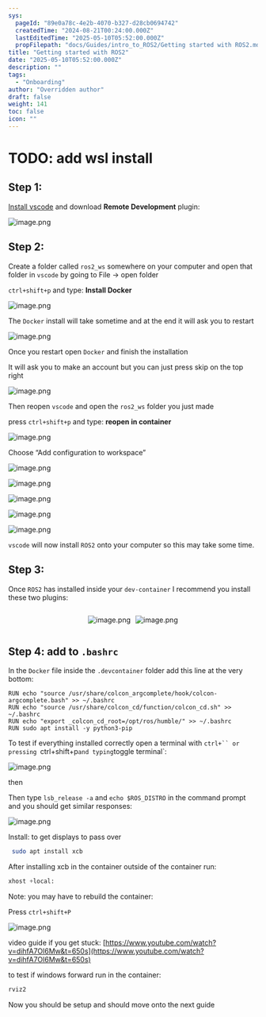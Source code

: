 ```yaml
---
sys:
  pageId: "89e0a78c-4e2b-4070-b327-d28cb0694742"
  createdTime: "2024-08-21T00:24:00.000Z"
  lastEditedTime: "2025-05-10T05:52:00.000Z"
  propFilepath: "docs/Guides/intro_to_ROS2/Getting started with ROS2.md"
title: "Getting started with ROS2"
date: "2025-05-10T05:52:00.000Z"
description: ""
tags:
  - "Onboarding"
author: "Overridden author"
draft: false
weight: 141
toc: false
icon: ""
---
```


# TODO: add wsl install

## Step 1:

[Install vscode](https://code.visualstudio.com/download) and download **Remote Development** plugin:

![image.png](https://prod-files-secure.s3.us-west-2.amazonaws.com/d518164a-d88e-44d1-a4ee-3adb3bd8bce0/efb52993-1881-4a40-b95e-6f020334f022/image.png?X-Amz-Algorithm=AWS4-HMAC-SHA256&X-Amz-Content-Sha256=UNSIGNED-PAYLOAD&X-Amz-Credential=ASIAZI2LB466UYPCCSA4%2F20250712%2Fus-west-2%2Fs3%2Faws4_request&X-Amz-Date=20250712T061228Z&X-Amz-Expires=3600&X-Amz-Security-Token=IQoJb3JpZ2luX2VjEN3%2F%2F%2F%2F%2F%2F%2F%2F%2F%2FwEaCXVzLXdlc3QtMiJIMEYCIQDjrvARKL3LhDgbjcZbgWhBZ4hqcVc74vpBPeBhIFJ4dwIhAM0y%2BHSOkhSymkKleISu7GUN%2BycZ2NvnDnTWqccXoVlEKogECOb%2F%2F%2F%2F%2F%2F%2F%2F%2F%2FwEQABoMNjM3NDIzMTgzODA1IgwyZdB6LLdqnYJN3ZMq3APPWUe966FX5OcQWkVjtJ7jM4PiJF2ZOnb608nBGwmLCU6XfYfblKcBn840bBhW%2FlLlEgCGinHGVzH8y6AvHBZ3csoeF0M1uuZ%2B%2BNdvxWf%2FdyR1m9xcG6O6L5V6OTsgHrHMkTWjXMcZGq0H0tJYZJyGKmXa%2F083ByEF5PkDE%2Bd0Ozzsrl6RW%2F6WpEWvEDmR2Pdv%2Fh82J5SA0YlkLdxGMNlniud4ixEDekQhJRMoJPvVKaYIXFjRNrXRzCZ3wTlClO0b%2BWx2SdXmq7K1owAAYcMHmbivfZLPLWHI%2Fh892Ydfs0%2BuIKw%2FQAFi3jr6rYFsKL46Bb1ReQHW25T3UH1v8zNOiMninP3qfSxAxNe%2FQoYd2cj00P%2BeX0SVI2gwPLiZeKlr8zp7AMnPJhxiJh6mGT%2FEu3ecObXwpohrj17lN%2BmU8RqoKQjZVIUxTleFW3ZCMLJkyrpBf15eZW50BY0aYVoKQgkLfPYvxSKBLH9k8vqeS7xlSPLar3Ox55CQoZ%2F797GH0kDxXW7dripwZIZX9v%2BTCwOPLDw9Ow9gRF4nQU4YoHm%2FTU55k67ltUDwZ6bNEfeaqEThDjyn9%2F7kNcdfkp3Wb04XovPpLBCwQUuDAThHmXL7eI95aT%2BALblf8TDlz8fDBjqkAQgGVBpssPFQTOeDHm%2FbRmAfxwYNhR%2BLiOe69i3BAhD93nHWJnraj3vk2NBdOg9A2ECc5O4%2FV1VMZwlgBSRcrXGArL3T85Cfu2TLb4Wy3JbjhPNSFFN3%2B5yJY158OSIcSlr%2FFgE7Jpb10bcjvVs3WfDKyiDHhf1zklI34UmxMQsNlLj3FBh0C%2FlV5t%2BpKoiDVIlgAM4EaFWK%2Bf4G2xsZbDoe7dQQ&X-Amz-Signature=7e0beb5c96b09dd6917999f741193e2b93417b6645ec7438914d8caed011cc44&X-Amz-SignedHeaders=host&x-amz-checksum-mode=ENABLED&x-id=GetObject)

## Step 2:

Create a folder called `ros2_ws` somewhere on your computer and open that folder in `vscode` by going to File → open folder 

`ctrl+shift+p` and type: **Install Docker**

![image.png](https://prod-files-secure.s3.us-west-2.amazonaws.com/d518164a-d88e-44d1-a4ee-3adb3bd8bce0/2269dc0e-1cd5-47ff-bceb-c04ad9b2eab0/image.png?X-Amz-Algorithm=AWS4-HMAC-SHA256&X-Amz-Content-Sha256=UNSIGNED-PAYLOAD&X-Amz-Credential=ASIAZI2LB466UYPCCSA4%2F20250712%2Fus-west-2%2Fs3%2Faws4_request&X-Amz-Date=20250712T061228Z&X-Amz-Expires=3600&X-Amz-Security-Token=IQoJb3JpZ2luX2VjEN3%2F%2F%2F%2F%2F%2F%2F%2F%2F%2FwEaCXVzLXdlc3QtMiJIMEYCIQDjrvARKL3LhDgbjcZbgWhBZ4hqcVc74vpBPeBhIFJ4dwIhAM0y%2BHSOkhSymkKleISu7GUN%2BycZ2NvnDnTWqccXoVlEKogECOb%2F%2F%2F%2F%2F%2F%2F%2F%2F%2FwEQABoMNjM3NDIzMTgzODA1IgwyZdB6LLdqnYJN3ZMq3APPWUe966FX5OcQWkVjtJ7jM4PiJF2ZOnb608nBGwmLCU6XfYfblKcBn840bBhW%2FlLlEgCGinHGVzH8y6AvHBZ3csoeF0M1uuZ%2B%2BNdvxWf%2FdyR1m9xcG6O6L5V6OTsgHrHMkTWjXMcZGq0H0tJYZJyGKmXa%2F083ByEF5PkDE%2Bd0Ozzsrl6RW%2F6WpEWvEDmR2Pdv%2Fh82J5SA0YlkLdxGMNlniud4ixEDekQhJRMoJPvVKaYIXFjRNrXRzCZ3wTlClO0b%2BWx2SdXmq7K1owAAYcMHmbivfZLPLWHI%2Fh892Ydfs0%2BuIKw%2FQAFi3jr6rYFsKL46Bb1ReQHW25T3UH1v8zNOiMninP3qfSxAxNe%2FQoYd2cj00P%2BeX0SVI2gwPLiZeKlr8zp7AMnPJhxiJh6mGT%2FEu3ecObXwpohrj17lN%2BmU8RqoKQjZVIUxTleFW3ZCMLJkyrpBf15eZW50BY0aYVoKQgkLfPYvxSKBLH9k8vqeS7xlSPLar3Ox55CQoZ%2F797GH0kDxXW7dripwZIZX9v%2BTCwOPLDw9Ow9gRF4nQU4YoHm%2FTU55k67ltUDwZ6bNEfeaqEThDjyn9%2F7kNcdfkp3Wb04XovPpLBCwQUuDAThHmXL7eI95aT%2BALblf8TDlz8fDBjqkAQgGVBpssPFQTOeDHm%2FbRmAfxwYNhR%2BLiOe69i3BAhD93nHWJnraj3vk2NBdOg9A2ECc5O4%2FV1VMZwlgBSRcrXGArL3T85Cfu2TLb4Wy3JbjhPNSFFN3%2B5yJY158OSIcSlr%2FFgE7Jpb10bcjvVs3WfDKyiDHhf1zklI34UmxMQsNlLj3FBh0C%2FlV5t%2BpKoiDVIlgAM4EaFWK%2Bf4G2xsZbDoe7dQQ&X-Amz-Signature=e38753d103fffd6f53f1f91712f194f78f7eaadb7cb263d95c59aa106f143518&X-Amz-SignedHeaders=host&x-amz-checksum-mode=ENABLED&x-id=GetObject)

The `Docker` install will take sometime and at the end it will ask you to restart

![image.png](https://prod-files-secure.s3.us-west-2.amazonaws.com/d518164a-d88e-44d1-a4ee-3adb3bd8bce0/ed233f78-be33-4b1f-b89c-9c346c0e961e/image.png?X-Amz-Algorithm=AWS4-HMAC-SHA256&X-Amz-Content-Sha256=UNSIGNED-PAYLOAD&X-Amz-Credential=ASIAZI2LB466UYPCCSA4%2F20250712%2Fus-west-2%2Fs3%2Faws4_request&X-Amz-Date=20250712T061228Z&X-Amz-Expires=3600&X-Amz-Security-Token=IQoJb3JpZ2luX2VjEN3%2F%2F%2F%2F%2F%2F%2F%2F%2F%2FwEaCXVzLXdlc3QtMiJIMEYCIQDjrvARKL3LhDgbjcZbgWhBZ4hqcVc74vpBPeBhIFJ4dwIhAM0y%2BHSOkhSymkKleISu7GUN%2BycZ2NvnDnTWqccXoVlEKogECOb%2F%2F%2F%2F%2F%2F%2F%2F%2F%2FwEQABoMNjM3NDIzMTgzODA1IgwyZdB6LLdqnYJN3ZMq3APPWUe966FX5OcQWkVjtJ7jM4PiJF2ZOnb608nBGwmLCU6XfYfblKcBn840bBhW%2FlLlEgCGinHGVzH8y6AvHBZ3csoeF0M1uuZ%2B%2BNdvxWf%2FdyR1m9xcG6O6L5V6OTsgHrHMkTWjXMcZGq0H0tJYZJyGKmXa%2F083ByEF5PkDE%2Bd0Ozzsrl6RW%2F6WpEWvEDmR2Pdv%2Fh82J5SA0YlkLdxGMNlniud4ixEDekQhJRMoJPvVKaYIXFjRNrXRzCZ3wTlClO0b%2BWx2SdXmq7K1owAAYcMHmbivfZLPLWHI%2Fh892Ydfs0%2BuIKw%2FQAFi3jr6rYFsKL46Bb1ReQHW25T3UH1v8zNOiMninP3qfSxAxNe%2FQoYd2cj00P%2BeX0SVI2gwPLiZeKlr8zp7AMnPJhxiJh6mGT%2FEu3ecObXwpohrj17lN%2BmU8RqoKQjZVIUxTleFW3ZCMLJkyrpBf15eZW50BY0aYVoKQgkLfPYvxSKBLH9k8vqeS7xlSPLar3Ox55CQoZ%2F797GH0kDxXW7dripwZIZX9v%2BTCwOPLDw9Ow9gRF4nQU4YoHm%2FTU55k67ltUDwZ6bNEfeaqEThDjyn9%2F7kNcdfkp3Wb04XovPpLBCwQUuDAThHmXL7eI95aT%2BALblf8TDlz8fDBjqkAQgGVBpssPFQTOeDHm%2FbRmAfxwYNhR%2BLiOe69i3BAhD93nHWJnraj3vk2NBdOg9A2ECc5O4%2FV1VMZwlgBSRcrXGArL3T85Cfu2TLb4Wy3JbjhPNSFFN3%2B5yJY158OSIcSlr%2FFgE7Jpb10bcjvVs3WfDKyiDHhf1zklI34UmxMQsNlLj3FBh0C%2FlV5t%2BpKoiDVIlgAM4EaFWK%2Bf4G2xsZbDoe7dQQ&X-Amz-Signature=8236864759f0708cb22e762f9949d8bd60288a07758703b5dcb43a10a05535ea&X-Amz-SignedHeaders=host&x-amz-checksum-mode=ENABLED&x-id=GetObject)

Once you restart open `Docker` and finish the installation

It will ask you to make an account but you can just press skip on the top right

![image.png](https://prod-files-secure.s3.us-west-2.amazonaws.com/d518164a-d88e-44d1-a4ee-3adb3bd8bce0/21010ad9-1659-4fd9-9f59-9932a09b2a3d/image.png?X-Amz-Algorithm=AWS4-HMAC-SHA256&X-Amz-Content-Sha256=UNSIGNED-PAYLOAD&X-Amz-Credential=ASIAZI2LB466UYPCCSA4%2F20250712%2Fus-west-2%2Fs3%2Faws4_request&X-Amz-Date=20250712T061228Z&X-Amz-Expires=3600&X-Amz-Security-Token=IQoJb3JpZ2luX2VjEN3%2F%2F%2F%2F%2F%2F%2F%2F%2F%2FwEaCXVzLXdlc3QtMiJIMEYCIQDjrvARKL3LhDgbjcZbgWhBZ4hqcVc74vpBPeBhIFJ4dwIhAM0y%2BHSOkhSymkKleISu7GUN%2BycZ2NvnDnTWqccXoVlEKogECOb%2F%2F%2F%2F%2F%2F%2F%2F%2F%2FwEQABoMNjM3NDIzMTgzODA1IgwyZdB6LLdqnYJN3ZMq3APPWUe966FX5OcQWkVjtJ7jM4PiJF2ZOnb608nBGwmLCU6XfYfblKcBn840bBhW%2FlLlEgCGinHGVzH8y6AvHBZ3csoeF0M1uuZ%2B%2BNdvxWf%2FdyR1m9xcG6O6L5V6OTsgHrHMkTWjXMcZGq0H0tJYZJyGKmXa%2F083ByEF5PkDE%2Bd0Ozzsrl6RW%2F6WpEWvEDmR2Pdv%2Fh82J5SA0YlkLdxGMNlniud4ixEDekQhJRMoJPvVKaYIXFjRNrXRzCZ3wTlClO0b%2BWx2SdXmq7K1owAAYcMHmbivfZLPLWHI%2Fh892Ydfs0%2BuIKw%2FQAFi3jr6rYFsKL46Bb1ReQHW25T3UH1v8zNOiMninP3qfSxAxNe%2FQoYd2cj00P%2BeX0SVI2gwPLiZeKlr8zp7AMnPJhxiJh6mGT%2FEu3ecObXwpohrj17lN%2BmU8RqoKQjZVIUxTleFW3ZCMLJkyrpBf15eZW50BY0aYVoKQgkLfPYvxSKBLH9k8vqeS7xlSPLar3Ox55CQoZ%2F797GH0kDxXW7dripwZIZX9v%2BTCwOPLDw9Ow9gRF4nQU4YoHm%2FTU55k67ltUDwZ6bNEfeaqEThDjyn9%2F7kNcdfkp3Wb04XovPpLBCwQUuDAThHmXL7eI95aT%2BALblf8TDlz8fDBjqkAQgGVBpssPFQTOeDHm%2FbRmAfxwYNhR%2BLiOe69i3BAhD93nHWJnraj3vk2NBdOg9A2ECc5O4%2FV1VMZwlgBSRcrXGArL3T85Cfu2TLb4Wy3JbjhPNSFFN3%2B5yJY158OSIcSlr%2FFgE7Jpb10bcjvVs3WfDKyiDHhf1zklI34UmxMQsNlLj3FBh0C%2FlV5t%2BpKoiDVIlgAM4EaFWK%2Bf4G2xsZbDoe7dQQ&X-Amz-Signature=24e323c22795f9b08dcc38b188348466fb96a5cc237890641dd13824fc618e3d&X-Amz-SignedHeaders=host&x-amz-checksum-mode=ENABLED&x-id=GetObject)

Then reopen `vscode` and open the `ros2_ws` folder you just made

press `ctrl+shift+p` and type: **reopen in container**

![image.png](https://prod-files-secure.s3.us-west-2.amazonaws.com/d518164a-d88e-44d1-a4ee-3adb3bd8bce0/4e93b8c2-41ad-488c-8095-c74205196118/image.png?X-Amz-Algorithm=AWS4-HMAC-SHA256&X-Amz-Content-Sha256=UNSIGNED-PAYLOAD&X-Amz-Credential=ASIAZI2LB466UYPCCSA4%2F20250712%2Fus-west-2%2Fs3%2Faws4_request&X-Amz-Date=20250712T061228Z&X-Amz-Expires=3600&X-Amz-Security-Token=IQoJb3JpZ2luX2VjEN3%2F%2F%2F%2F%2F%2F%2F%2F%2F%2FwEaCXVzLXdlc3QtMiJIMEYCIQDjrvARKL3LhDgbjcZbgWhBZ4hqcVc74vpBPeBhIFJ4dwIhAM0y%2BHSOkhSymkKleISu7GUN%2BycZ2NvnDnTWqccXoVlEKogECOb%2F%2F%2F%2F%2F%2F%2F%2F%2F%2FwEQABoMNjM3NDIzMTgzODA1IgwyZdB6LLdqnYJN3ZMq3APPWUe966FX5OcQWkVjtJ7jM4PiJF2ZOnb608nBGwmLCU6XfYfblKcBn840bBhW%2FlLlEgCGinHGVzH8y6AvHBZ3csoeF0M1uuZ%2B%2BNdvxWf%2FdyR1m9xcG6O6L5V6OTsgHrHMkTWjXMcZGq0H0tJYZJyGKmXa%2F083ByEF5PkDE%2Bd0Ozzsrl6RW%2F6WpEWvEDmR2Pdv%2Fh82J5SA0YlkLdxGMNlniud4ixEDekQhJRMoJPvVKaYIXFjRNrXRzCZ3wTlClO0b%2BWx2SdXmq7K1owAAYcMHmbivfZLPLWHI%2Fh892Ydfs0%2BuIKw%2FQAFi3jr6rYFsKL46Bb1ReQHW25T3UH1v8zNOiMninP3qfSxAxNe%2FQoYd2cj00P%2BeX0SVI2gwPLiZeKlr8zp7AMnPJhxiJh6mGT%2FEu3ecObXwpohrj17lN%2BmU8RqoKQjZVIUxTleFW3ZCMLJkyrpBf15eZW50BY0aYVoKQgkLfPYvxSKBLH9k8vqeS7xlSPLar3Ox55CQoZ%2F797GH0kDxXW7dripwZIZX9v%2BTCwOPLDw9Ow9gRF4nQU4YoHm%2FTU55k67ltUDwZ6bNEfeaqEThDjyn9%2F7kNcdfkp3Wb04XovPpLBCwQUuDAThHmXL7eI95aT%2BALblf8TDlz8fDBjqkAQgGVBpssPFQTOeDHm%2FbRmAfxwYNhR%2BLiOe69i3BAhD93nHWJnraj3vk2NBdOg9A2ECc5O4%2FV1VMZwlgBSRcrXGArL3T85Cfu2TLb4Wy3JbjhPNSFFN3%2B5yJY158OSIcSlr%2FFgE7Jpb10bcjvVs3WfDKyiDHhf1zklI34UmxMQsNlLj3FBh0C%2FlV5t%2BpKoiDVIlgAM4EaFWK%2Bf4G2xsZbDoe7dQQ&X-Amz-Signature=b7987dc216f863e4fe6b999ef3f2c92c04404f324eb21f9c34cea268119e125e&X-Amz-SignedHeaders=host&x-amz-checksum-mode=ENABLED&x-id=GetObject)

Choose “Add configuration to workspace”

![image.png](https://prod-files-secure.s3.us-west-2.amazonaws.com/d518164a-d88e-44d1-a4ee-3adb3bd8bce0/9560b282-5060-4989-ba37-97e7b2c22476/image.png?X-Amz-Algorithm=AWS4-HMAC-SHA256&X-Amz-Content-Sha256=UNSIGNED-PAYLOAD&X-Amz-Credential=ASIAZI2LB466UYPCCSA4%2F20250712%2Fus-west-2%2Fs3%2Faws4_request&X-Amz-Date=20250712T061228Z&X-Amz-Expires=3600&X-Amz-Security-Token=IQoJb3JpZ2luX2VjEN3%2F%2F%2F%2F%2F%2F%2F%2F%2F%2FwEaCXVzLXdlc3QtMiJIMEYCIQDjrvARKL3LhDgbjcZbgWhBZ4hqcVc74vpBPeBhIFJ4dwIhAM0y%2BHSOkhSymkKleISu7GUN%2BycZ2NvnDnTWqccXoVlEKogECOb%2F%2F%2F%2F%2F%2F%2F%2F%2F%2FwEQABoMNjM3NDIzMTgzODA1IgwyZdB6LLdqnYJN3ZMq3APPWUe966FX5OcQWkVjtJ7jM4PiJF2ZOnb608nBGwmLCU6XfYfblKcBn840bBhW%2FlLlEgCGinHGVzH8y6AvHBZ3csoeF0M1uuZ%2B%2BNdvxWf%2FdyR1m9xcG6O6L5V6OTsgHrHMkTWjXMcZGq0H0tJYZJyGKmXa%2F083ByEF5PkDE%2Bd0Ozzsrl6RW%2F6WpEWvEDmR2Pdv%2Fh82J5SA0YlkLdxGMNlniud4ixEDekQhJRMoJPvVKaYIXFjRNrXRzCZ3wTlClO0b%2BWx2SdXmq7K1owAAYcMHmbivfZLPLWHI%2Fh892Ydfs0%2BuIKw%2FQAFi3jr6rYFsKL46Bb1ReQHW25T3UH1v8zNOiMninP3qfSxAxNe%2FQoYd2cj00P%2BeX0SVI2gwPLiZeKlr8zp7AMnPJhxiJh6mGT%2FEu3ecObXwpohrj17lN%2BmU8RqoKQjZVIUxTleFW3ZCMLJkyrpBf15eZW50BY0aYVoKQgkLfPYvxSKBLH9k8vqeS7xlSPLar3Ox55CQoZ%2F797GH0kDxXW7dripwZIZX9v%2BTCwOPLDw9Ow9gRF4nQU4YoHm%2FTU55k67ltUDwZ6bNEfeaqEThDjyn9%2F7kNcdfkp3Wb04XovPpLBCwQUuDAThHmXL7eI95aT%2BALblf8TDlz8fDBjqkAQgGVBpssPFQTOeDHm%2FbRmAfxwYNhR%2BLiOe69i3BAhD93nHWJnraj3vk2NBdOg9A2ECc5O4%2FV1VMZwlgBSRcrXGArL3T85Cfu2TLb4Wy3JbjhPNSFFN3%2B5yJY158OSIcSlr%2FFgE7Jpb10bcjvVs3WfDKyiDHhf1zklI34UmxMQsNlLj3FBh0C%2FlV5t%2BpKoiDVIlgAM4EaFWK%2Bf4G2xsZbDoe7dQQ&X-Amz-Signature=854fc8bca0acc68e27ca2732c2e39b2f32e087a63a59b92763b0b5a927c221d9&X-Amz-SignedHeaders=host&x-amz-checksum-mode=ENABLED&x-id=GetObject)

![image.png](https://prod-files-secure.s3.us-west-2.amazonaws.com/d518164a-d88e-44d1-a4ee-3adb3bd8bce0/2ee63f81-886b-48e8-a553-dc6e5eac99e4/image.png?X-Amz-Algorithm=AWS4-HMAC-SHA256&X-Amz-Content-Sha256=UNSIGNED-PAYLOAD&X-Amz-Credential=ASIAZI2LB466UYPCCSA4%2F20250712%2Fus-west-2%2Fs3%2Faws4_request&X-Amz-Date=20250712T061228Z&X-Amz-Expires=3600&X-Amz-Security-Token=IQoJb3JpZ2luX2VjEN3%2F%2F%2F%2F%2F%2F%2F%2F%2F%2FwEaCXVzLXdlc3QtMiJIMEYCIQDjrvARKL3LhDgbjcZbgWhBZ4hqcVc74vpBPeBhIFJ4dwIhAM0y%2BHSOkhSymkKleISu7GUN%2BycZ2NvnDnTWqccXoVlEKogECOb%2F%2F%2F%2F%2F%2F%2F%2F%2F%2FwEQABoMNjM3NDIzMTgzODA1IgwyZdB6LLdqnYJN3ZMq3APPWUe966FX5OcQWkVjtJ7jM4PiJF2ZOnb608nBGwmLCU6XfYfblKcBn840bBhW%2FlLlEgCGinHGVzH8y6AvHBZ3csoeF0M1uuZ%2B%2BNdvxWf%2FdyR1m9xcG6O6L5V6OTsgHrHMkTWjXMcZGq0H0tJYZJyGKmXa%2F083ByEF5PkDE%2Bd0Ozzsrl6RW%2F6WpEWvEDmR2Pdv%2Fh82J5SA0YlkLdxGMNlniud4ixEDekQhJRMoJPvVKaYIXFjRNrXRzCZ3wTlClO0b%2BWx2SdXmq7K1owAAYcMHmbivfZLPLWHI%2Fh892Ydfs0%2BuIKw%2FQAFi3jr6rYFsKL46Bb1ReQHW25T3UH1v8zNOiMninP3qfSxAxNe%2FQoYd2cj00P%2BeX0SVI2gwPLiZeKlr8zp7AMnPJhxiJh6mGT%2FEu3ecObXwpohrj17lN%2BmU8RqoKQjZVIUxTleFW3ZCMLJkyrpBf15eZW50BY0aYVoKQgkLfPYvxSKBLH9k8vqeS7xlSPLar3Ox55CQoZ%2F797GH0kDxXW7dripwZIZX9v%2BTCwOPLDw9Ow9gRF4nQU4YoHm%2FTU55k67ltUDwZ6bNEfeaqEThDjyn9%2F7kNcdfkp3Wb04XovPpLBCwQUuDAThHmXL7eI95aT%2BALblf8TDlz8fDBjqkAQgGVBpssPFQTOeDHm%2FbRmAfxwYNhR%2BLiOe69i3BAhD93nHWJnraj3vk2NBdOg9A2ECc5O4%2FV1VMZwlgBSRcrXGArL3T85Cfu2TLb4Wy3JbjhPNSFFN3%2B5yJY158OSIcSlr%2FFgE7Jpb10bcjvVs3WfDKyiDHhf1zklI34UmxMQsNlLj3FBh0C%2FlV5t%2BpKoiDVIlgAM4EaFWK%2Bf4G2xsZbDoe7dQQ&X-Amz-Signature=b9e5356b87f4af64f977d47350c13b67614ddfc23ebdc423047752aed5871ae0&X-Amz-SignedHeaders=host&x-amz-checksum-mode=ENABLED&x-id=GetObject)

![image.png](https://prod-files-secure.s3.us-west-2.amazonaws.com/d518164a-d88e-44d1-a4ee-3adb3bd8bce0/ae1580b2-b048-407e-aed9-b584224a7a04/image.png?X-Amz-Algorithm=AWS4-HMAC-SHA256&X-Amz-Content-Sha256=UNSIGNED-PAYLOAD&X-Amz-Credential=ASIAZI2LB466UYPCCSA4%2F20250712%2Fus-west-2%2Fs3%2Faws4_request&X-Amz-Date=20250712T061228Z&X-Amz-Expires=3600&X-Amz-Security-Token=IQoJb3JpZ2luX2VjEN3%2F%2F%2F%2F%2F%2F%2F%2F%2F%2FwEaCXVzLXdlc3QtMiJIMEYCIQDjrvARKL3LhDgbjcZbgWhBZ4hqcVc74vpBPeBhIFJ4dwIhAM0y%2BHSOkhSymkKleISu7GUN%2BycZ2NvnDnTWqccXoVlEKogECOb%2F%2F%2F%2F%2F%2F%2F%2F%2F%2FwEQABoMNjM3NDIzMTgzODA1IgwyZdB6LLdqnYJN3ZMq3APPWUe966FX5OcQWkVjtJ7jM4PiJF2ZOnb608nBGwmLCU6XfYfblKcBn840bBhW%2FlLlEgCGinHGVzH8y6AvHBZ3csoeF0M1uuZ%2B%2BNdvxWf%2FdyR1m9xcG6O6L5V6OTsgHrHMkTWjXMcZGq0H0tJYZJyGKmXa%2F083ByEF5PkDE%2Bd0Ozzsrl6RW%2F6WpEWvEDmR2Pdv%2Fh82J5SA0YlkLdxGMNlniud4ixEDekQhJRMoJPvVKaYIXFjRNrXRzCZ3wTlClO0b%2BWx2SdXmq7K1owAAYcMHmbivfZLPLWHI%2Fh892Ydfs0%2BuIKw%2FQAFi3jr6rYFsKL46Bb1ReQHW25T3UH1v8zNOiMninP3qfSxAxNe%2FQoYd2cj00P%2BeX0SVI2gwPLiZeKlr8zp7AMnPJhxiJh6mGT%2FEu3ecObXwpohrj17lN%2BmU8RqoKQjZVIUxTleFW3ZCMLJkyrpBf15eZW50BY0aYVoKQgkLfPYvxSKBLH9k8vqeS7xlSPLar3Ox55CQoZ%2F797GH0kDxXW7dripwZIZX9v%2BTCwOPLDw9Ow9gRF4nQU4YoHm%2FTU55k67ltUDwZ6bNEfeaqEThDjyn9%2F7kNcdfkp3Wb04XovPpLBCwQUuDAThHmXL7eI95aT%2BALblf8TDlz8fDBjqkAQgGVBpssPFQTOeDHm%2FbRmAfxwYNhR%2BLiOe69i3BAhD93nHWJnraj3vk2NBdOg9A2ECc5O4%2FV1VMZwlgBSRcrXGArL3T85Cfu2TLb4Wy3JbjhPNSFFN3%2B5yJY158OSIcSlr%2FFgE7Jpb10bcjvVs3WfDKyiDHhf1zklI34UmxMQsNlLj3FBh0C%2FlV5t%2BpKoiDVIlgAM4EaFWK%2Bf4G2xsZbDoe7dQQ&X-Amz-Signature=f7183c0ac96858c6713efc42791a4ce2d044d16ffd408a2928c6cac01d124fd3&X-Amz-SignedHeaders=host&x-amz-checksum-mode=ENABLED&x-id=GetObject)

![image.png](https://prod-files-secure.s3.us-west-2.amazonaws.com/d518164a-d88e-44d1-a4ee-3adb3bd8bce0/53255b28-f75e-430f-b9e3-c0ac8577e42b/image.png?X-Amz-Algorithm=AWS4-HMAC-SHA256&X-Amz-Content-Sha256=UNSIGNED-PAYLOAD&X-Amz-Credential=ASIAZI2LB466UYPCCSA4%2F20250712%2Fus-west-2%2Fs3%2Faws4_request&X-Amz-Date=20250712T061228Z&X-Amz-Expires=3600&X-Amz-Security-Token=IQoJb3JpZ2luX2VjEN3%2F%2F%2F%2F%2F%2F%2F%2F%2F%2FwEaCXVzLXdlc3QtMiJIMEYCIQDjrvARKL3LhDgbjcZbgWhBZ4hqcVc74vpBPeBhIFJ4dwIhAM0y%2BHSOkhSymkKleISu7GUN%2BycZ2NvnDnTWqccXoVlEKogECOb%2F%2F%2F%2F%2F%2F%2F%2F%2F%2FwEQABoMNjM3NDIzMTgzODA1IgwyZdB6LLdqnYJN3ZMq3APPWUe966FX5OcQWkVjtJ7jM4PiJF2ZOnb608nBGwmLCU6XfYfblKcBn840bBhW%2FlLlEgCGinHGVzH8y6AvHBZ3csoeF0M1uuZ%2B%2BNdvxWf%2FdyR1m9xcG6O6L5V6OTsgHrHMkTWjXMcZGq0H0tJYZJyGKmXa%2F083ByEF5PkDE%2Bd0Ozzsrl6RW%2F6WpEWvEDmR2Pdv%2Fh82J5SA0YlkLdxGMNlniud4ixEDekQhJRMoJPvVKaYIXFjRNrXRzCZ3wTlClO0b%2BWx2SdXmq7K1owAAYcMHmbivfZLPLWHI%2Fh892Ydfs0%2BuIKw%2FQAFi3jr6rYFsKL46Bb1ReQHW25T3UH1v8zNOiMninP3qfSxAxNe%2FQoYd2cj00P%2BeX0SVI2gwPLiZeKlr8zp7AMnPJhxiJh6mGT%2FEu3ecObXwpohrj17lN%2BmU8RqoKQjZVIUxTleFW3ZCMLJkyrpBf15eZW50BY0aYVoKQgkLfPYvxSKBLH9k8vqeS7xlSPLar3Ox55CQoZ%2F797GH0kDxXW7dripwZIZX9v%2BTCwOPLDw9Ow9gRF4nQU4YoHm%2FTU55k67ltUDwZ6bNEfeaqEThDjyn9%2F7kNcdfkp3Wb04XovPpLBCwQUuDAThHmXL7eI95aT%2BALblf8TDlz8fDBjqkAQgGVBpssPFQTOeDHm%2FbRmAfxwYNhR%2BLiOe69i3BAhD93nHWJnraj3vk2NBdOg9A2ECc5O4%2FV1VMZwlgBSRcrXGArL3T85Cfu2TLb4Wy3JbjhPNSFFN3%2B5yJY158OSIcSlr%2FFgE7Jpb10bcjvVs3WfDKyiDHhf1zklI34UmxMQsNlLj3FBh0C%2FlV5t%2BpKoiDVIlgAM4EaFWK%2Bf4G2xsZbDoe7dQQ&X-Amz-Signature=1a7f33fe7675c873903d7321b15ec0ba450226a32d22ba57960d3e3e96dde58e&X-Amz-SignedHeaders=host&x-amz-checksum-mode=ENABLED&x-id=GetObject)

![image.png](https://prod-files-secure.s3.us-west-2.amazonaws.com/d518164a-d88e-44d1-a4ee-3adb3bd8bce0/7c562767-5af9-4ffb-97d1-327bcdf4ee00/image.png?X-Amz-Algorithm=AWS4-HMAC-SHA256&X-Amz-Content-Sha256=UNSIGNED-PAYLOAD&X-Amz-Credential=ASIAZI2LB466UYPCCSA4%2F20250712%2Fus-west-2%2Fs3%2Faws4_request&X-Amz-Date=20250712T061228Z&X-Amz-Expires=3600&X-Amz-Security-Token=IQoJb3JpZ2luX2VjEN3%2F%2F%2F%2F%2F%2F%2F%2F%2F%2FwEaCXVzLXdlc3QtMiJIMEYCIQDjrvARKL3LhDgbjcZbgWhBZ4hqcVc74vpBPeBhIFJ4dwIhAM0y%2BHSOkhSymkKleISu7GUN%2BycZ2NvnDnTWqccXoVlEKogECOb%2F%2F%2F%2F%2F%2F%2F%2F%2F%2FwEQABoMNjM3NDIzMTgzODA1IgwyZdB6LLdqnYJN3ZMq3APPWUe966FX5OcQWkVjtJ7jM4PiJF2ZOnb608nBGwmLCU6XfYfblKcBn840bBhW%2FlLlEgCGinHGVzH8y6AvHBZ3csoeF0M1uuZ%2B%2BNdvxWf%2FdyR1m9xcG6O6L5V6OTsgHrHMkTWjXMcZGq0H0tJYZJyGKmXa%2F083ByEF5PkDE%2Bd0Ozzsrl6RW%2F6WpEWvEDmR2Pdv%2Fh82J5SA0YlkLdxGMNlniud4ixEDekQhJRMoJPvVKaYIXFjRNrXRzCZ3wTlClO0b%2BWx2SdXmq7K1owAAYcMHmbivfZLPLWHI%2Fh892Ydfs0%2BuIKw%2FQAFi3jr6rYFsKL46Bb1ReQHW25T3UH1v8zNOiMninP3qfSxAxNe%2FQoYd2cj00P%2BeX0SVI2gwPLiZeKlr8zp7AMnPJhxiJh6mGT%2FEu3ecObXwpohrj17lN%2BmU8RqoKQjZVIUxTleFW3ZCMLJkyrpBf15eZW50BY0aYVoKQgkLfPYvxSKBLH9k8vqeS7xlSPLar3Ox55CQoZ%2F797GH0kDxXW7dripwZIZX9v%2BTCwOPLDw9Ow9gRF4nQU4YoHm%2FTU55k67ltUDwZ6bNEfeaqEThDjyn9%2F7kNcdfkp3Wb04XovPpLBCwQUuDAThHmXL7eI95aT%2BALblf8TDlz8fDBjqkAQgGVBpssPFQTOeDHm%2FbRmAfxwYNhR%2BLiOe69i3BAhD93nHWJnraj3vk2NBdOg9A2ECc5O4%2FV1VMZwlgBSRcrXGArL3T85Cfu2TLb4Wy3JbjhPNSFFN3%2B5yJY158OSIcSlr%2FFgE7Jpb10bcjvVs3WfDKyiDHhf1zklI34UmxMQsNlLj3FBh0C%2FlV5t%2BpKoiDVIlgAM4EaFWK%2Bf4G2xsZbDoe7dQQ&X-Amz-Signature=d178d7bfd435061df8bc36436455e70ab6aba138ff1f6127f9146b76b1bc3745&X-Amz-SignedHeaders=host&x-amz-checksum-mode=ENABLED&x-id=GetObject)

`vscode` will now install `ROS2` onto your computer so this may take some time.

## Step 3:

Once `ROS2` has installed inside your `dev-container` I recommend you install these two plugins:

<div style="display: flex;flex-direction: row; column-gap:10px; max-width: 630px;justify-content: center;">
<div>

![image.png](https://prod-files-secure.s3.us-west-2.amazonaws.com/d518164a-d88e-44d1-a4ee-3adb3bd8bce0/3fc3d550-5a54-4ba1-ba6b-faa01cdb7369/image.png?X-Amz-Algorithm=AWS4-HMAC-SHA256&X-Amz-Content-Sha256=UNSIGNED-PAYLOAD&X-Amz-Credential=ASIAZI2LB4664Q7AISXF%2F20250712%2Fus-west-2%2Fs3%2Faws4_request&X-Amz-Date=20250712T061230Z&X-Amz-Expires=3600&X-Amz-Security-Token=IQoJb3JpZ2luX2VjEN3%2F%2F%2F%2F%2F%2F%2F%2F%2F%2FwEaCXVzLXdlc3QtMiJHMEUCIBEuAiRJK8mwzJHQD8UzRTlcSP9ZjpWB5Low16fHgo6PAiEApmTDb4lUu8X8xMXlgCbEU%2BzQ6p69Iq%2Fmigt6Wwdl8UcqiAQI5v%2F%2F%2F%2F%2F%2F%2F%2F%2F%2FARAAGgw2Mzc0MjMxODM4MDUiDBFs02ZGd80JZ8UQYCrcA5IvZtO3AgGqKG9eTo%2BXrg1i%2FocKixhBi8YDYrlWXkIzA2ibsV8VA3x6Oe5QaqPlNSGVmSNMMFXGXm2Sn27Fv%2BwNqP1eaq0LLe1cSBXiJyM1md%2B0dObcqh5saE9aMTbLxEMp8RbBEwBCvNkv%2BBydzjpfPm0EaRxS6iTEFilxrIrzp5GNfrp4cTSqFgQgK88T7dYQihfs%2FoqnEevOJNyyCu6rd8FRV%2BpVDm62k6mX2NHCm17E1AO9RzeBPXnOP9an0nEP5XEXLWZBXCa1jrgNr6QgAfLS%2B2zrJDFhlF6B0BQnEpBCHjEVMdZPQWsVQKue2iODocdZAGmmWjXNPqaGeD8DimmZXbMmZk%2FQLaLiqWJq8HUgfdd%2FHNbOyy9ZwtIMqXnpCTZseNQ7G6uFWS4Qhn3Xyo8eonxRkPjANb2F2Oov%2Fov4CQFr%2BWHRFen8jlSsMYMfZG%2F1m36%2BBhPCes0ontRdibz4o8fQoBDAhIe7g9IafR7CoV14mCPeaiaCz1KPOtKOW9tLdCdFfic6zs%2FOgkNOeigRpSn1MvrGb08cZtYeS3kQD8IaAtjIiWqqTwLvvNter5voBRZJaE1asKWOuFWdh2Te0%2Bjq%2FnaRf7VavaSds9qsrwvTfhZar43GMM%2FQx8MGOqUBE42SVKKaybeIPlwbrwK1xr%2FmCKoQL%2FbOxGa%2BowsUFYB0JcLtfrwy9%2Bxc%2Fc8dGUme8%2F%2BFFg4R%2BjwVUGbYnGb9tugLgsxssqjAGaJ3fjZJIa6fwHLBwJN%2Bj04vy7u1XE24QviHHSRmmroxvT65zXTpPzApSydEhkFZK512DLTvBr%2Fq12S3DEv8Qyk2LLyBOj4qkyIoBaejEjwOBbA7zZnkzG2V5w3M&X-Amz-Signature=835e22fd2a706d20393315d92fb21bd57ace9dfe916f58e291fd11817f7ff0ed&X-Amz-SignedHeaders=host&x-amz-checksum-mode=ENABLED&x-id=GetObject)

</div>
<div>

![image.png](https://prod-files-secure.s3.us-west-2.amazonaws.com/d518164a-d88e-44d1-a4ee-3adb3bd8bce0/d994cc66-13c2-4093-a5a3-f84cf4601a82/image.png?X-Amz-Algorithm=AWS4-HMAC-SHA256&X-Amz-Content-Sha256=UNSIGNED-PAYLOAD&X-Amz-Credential=ASIAZI2LB4663XTT5EXL%2F20250712%2Fus-west-2%2Fs3%2Faws4_request&X-Amz-Date=20250712T061235Z&X-Amz-Expires=3600&X-Amz-Security-Token=IQoJb3JpZ2luX2VjEN3%2F%2F%2F%2F%2F%2F%2F%2F%2F%2FwEaCXVzLXdlc3QtMiJHMEUCIFzsnSx%2BS4KWp3BTCz1XP6oHV%2B3j6en13gWmebGuTbMlAiEA4bV1GnIBWRZz3Oe903GQqOBZUF%2FyZPoQD0%2B9PB5hi1AqiAQI5v%2F%2F%2F%2F%2F%2F%2F%2F%2F%2FARAAGgw2Mzc0MjMxODM4MDUiDEmzDvVeERVKobFOhCrcA1UFKftQPpMs4ieQDcjI7zHKC6ZGJvUf4N1zaGtcjrkR8HWIqALlWamhfnLgeECR%2BA5wRWfAJvN5BWr7EqrxhXmt2ijSBcnMCDAkCqYzoJWjVDdYQC8WfryPZFI1bOehi4OTPOv8FFA387TkA26JHiNe3SgBl6Z8aeebMJVe405t8UKpEzKsF9uPL9gRCmH6yJ0GFTSr4XNmwlGFLP%2FU0%2B9WO8%2BN87NarvjnBwjJNKf4BAnEK6MnDBqfNziUG0a7eXNCdEtemhQ6nf1OABFFkijhed4ianuesHi6V2R4e2OBSG9TjybVlnLhFQAZ8dnyKIi3ZtMuTUeWTXmkTLJ0%2FfYKxmWv4M3IqHZbHSahpzmAL4y7ivddt0KE13rb5dDQ3cRBVGn4cu%2B0stRid1GZCgWSBc6SC%2BXxXmIzBqe7dxh1Yu2M8zJ3NrVVY6gW6YrRuYDrcfSX%2B5Mj9LX44M2%2FPFeXwOWePzG4js3RdwE32WAtLKmko7Pspdv8q45JXmHTTaYJRskFY3aJEAQ2QPAaHUOq%2FmmPVWcUIKDNYTVwsN%2FtDX3IGB49pUNQopcyIBIAjk3j%2FMtufJQWX1iZyvLC5Oiv4QU83DSn%2BIUCw6JScGd8ztFuG3ggWN%2FgrdDFMPjQx8MGOqUBgCXRFvraLwKi%2F4dGqPRU39QY0WrOCoC4RfuMBXU%2Fb6AWlc4sprjlC%2FfE%2BFjMXFevE5NylYjm%2Fj9VdbO9JE7xKkiBOJJUQrCHsMCIWaFih%2Bjj3VSOh2pKW9qcYBQ9vbP0VVVjEsGg7fWQXwLVnKynQRd9Vd5aI8z8HpAe%2Fxb2PJaJR%2FIF67cSdTuwuR8QZrESoFtjMtn1vXje%2FcBTKxE1kwZ2U6fk&X-Amz-Signature=24edfb40302ad27a7c090eed70acfc76cb09fb561f5617c83ac20a48aaeae97b&X-Amz-SignedHeaders=host&x-amz-checksum-mode=ENABLED&x-id=GetObject)

</div>
</div>

## Step 4: add to `.bashrc`

In the `Docker` file inside the `.devcontainer` folder add this line at the very bottom: 

```docker
RUN echo "source /usr/share/colcon_argcomplete/hook/colcon-argcomplete.bash" >> ~/.bashrc
RUN echo "source /usr/share/colcon_cd/function/colcon_cd.sh" >> ~/.bashrc
RUN echo "export _colcon_cd_root=/opt/ros/humble/" >> ~/.bashrc
RUN sudo apt install -y python3-pip 
```

To test if everything installed correctly open a terminal with `ctrl+`` or pressing `ctrl+shift+p` and typing `toggle terminal`:

![image.png](https://prod-files-secure.s3.us-west-2.amazonaws.com/d518164a-d88e-44d1-a4ee-3adb3bd8bce0/6a4943d8-b04e-4c02-9a58-775f3384d1a5/image.png?X-Amz-Algorithm=AWS4-HMAC-SHA256&X-Amz-Content-Sha256=UNSIGNED-PAYLOAD&X-Amz-Credential=ASIAZI2LB466UYPCCSA4%2F20250712%2Fus-west-2%2Fs3%2Faws4_request&X-Amz-Date=20250712T061229Z&X-Amz-Expires=3600&X-Amz-Security-Token=IQoJb3JpZ2luX2VjEN3%2F%2F%2F%2F%2F%2F%2F%2F%2F%2FwEaCXVzLXdlc3QtMiJIMEYCIQDjrvARKL3LhDgbjcZbgWhBZ4hqcVc74vpBPeBhIFJ4dwIhAM0y%2BHSOkhSymkKleISu7GUN%2BycZ2NvnDnTWqccXoVlEKogECOb%2F%2F%2F%2F%2F%2F%2F%2F%2F%2FwEQABoMNjM3NDIzMTgzODA1IgwyZdB6LLdqnYJN3ZMq3APPWUe966FX5OcQWkVjtJ7jM4PiJF2ZOnb608nBGwmLCU6XfYfblKcBn840bBhW%2FlLlEgCGinHGVzH8y6AvHBZ3csoeF0M1uuZ%2B%2BNdvxWf%2FdyR1m9xcG6O6L5V6OTsgHrHMkTWjXMcZGq0H0tJYZJyGKmXa%2F083ByEF5PkDE%2Bd0Ozzsrl6RW%2F6WpEWvEDmR2Pdv%2Fh82J5SA0YlkLdxGMNlniud4ixEDekQhJRMoJPvVKaYIXFjRNrXRzCZ3wTlClO0b%2BWx2SdXmq7K1owAAYcMHmbivfZLPLWHI%2Fh892Ydfs0%2BuIKw%2FQAFi3jr6rYFsKL46Bb1ReQHW25T3UH1v8zNOiMninP3qfSxAxNe%2FQoYd2cj00P%2BeX0SVI2gwPLiZeKlr8zp7AMnPJhxiJh6mGT%2FEu3ecObXwpohrj17lN%2BmU8RqoKQjZVIUxTleFW3ZCMLJkyrpBf15eZW50BY0aYVoKQgkLfPYvxSKBLH9k8vqeS7xlSPLar3Ox55CQoZ%2F797GH0kDxXW7dripwZIZX9v%2BTCwOPLDw9Ow9gRF4nQU4YoHm%2FTU55k67ltUDwZ6bNEfeaqEThDjyn9%2F7kNcdfkp3Wb04XovPpLBCwQUuDAThHmXL7eI95aT%2BALblf8TDlz8fDBjqkAQgGVBpssPFQTOeDHm%2FbRmAfxwYNhR%2BLiOe69i3BAhD93nHWJnraj3vk2NBdOg9A2ECc5O4%2FV1VMZwlgBSRcrXGArL3T85Cfu2TLb4Wy3JbjhPNSFFN3%2B5yJY158OSIcSlr%2FFgE7Jpb10bcjvVs3WfDKyiDHhf1zklI34UmxMQsNlLj3FBh0C%2FlV5t%2BpKoiDVIlgAM4EaFWK%2Bf4G2xsZbDoe7dQQ&X-Amz-Signature=07c908b9daf250cd4d03305a0ee1a3d11dacc76519db3e37ab09ce44550e7dd0&X-Amz-SignedHeaders=host&x-amz-checksum-mode=ENABLED&x-id=GetObject)

then 

Then type `lsb_release -a` and `echo $ROS_DISTRO` in the command prompt and you should get similar responses:

![image.png](https://prod-files-secure.s3.us-west-2.amazonaws.com/d518164a-d88e-44d1-a4ee-3adb3bd8bce0/3e635dec-a805-4e85-8b9e-d000e5b71a4e/image.png?X-Amz-Algorithm=AWS4-HMAC-SHA256&X-Amz-Content-Sha256=UNSIGNED-PAYLOAD&X-Amz-Credential=ASIAZI2LB466UYPCCSA4%2F20250712%2Fus-west-2%2Fs3%2Faws4_request&X-Amz-Date=20250712T061229Z&X-Amz-Expires=3600&X-Amz-Security-Token=IQoJb3JpZ2luX2VjEN3%2F%2F%2F%2F%2F%2F%2F%2F%2F%2FwEaCXVzLXdlc3QtMiJIMEYCIQDjrvARKL3LhDgbjcZbgWhBZ4hqcVc74vpBPeBhIFJ4dwIhAM0y%2BHSOkhSymkKleISu7GUN%2BycZ2NvnDnTWqccXoVlEKogECOb%2F%2F%2F%2F%2F%2F%2F%2F%2F%2FwEQABoMNjM3NDIzMTgzODA1IgwyZdB6LLdqnYJN3ZMq3APPWUe966FX5OcQWkVjtJ7jM4PiJF2ZOnb608nBGwmLCU6XfYfblKcBn840bBhW%2FlLlEgCGinHGVzH8y6AvHBZ3csoeF0M1uuZ%2B%2BNdvxWf%2FdyR1m9xcG6O6L5V6OTsgHrHMkTWjXMcZGq0H0tJYZJyGKmXa%2F083ByEF5PkDE%2Bd0Ozzsrl6RW%2F6WpEWvEDmR2Pdv%2Fh82J5SA0YlkLdxGMNlniud4ixEDekQhJRMoJPvVKaYIXFjRNrXRzCZ3wTlClO0b%2BWx2SdXmq7K1owAAYcMHmbivfZLPLWHI%2Fh892Ydfs0%2BuIKw%2FQAFi3jr6rYFsKL46Bb1ReQHW25T3UH1v8zNOiMninP3qfSxAxNe%2FQoYd2cj00P%2BeX0SVI2gwPLiZeKlr8zp7AMnPJhxiJh6mGT%2FEu3ecObXwpohrj17lN%2BmU8RqoKQjZVIUxTleFW3ZCMLJkyrpBf15eZW50BY0aYVoKQgkLfPYvxSKBLH9k8vqeS7xlSPLar3Ox55CQoZ%2F797GH0kDxXW7dripwZIZX9v%2BTCwOPLDw9Ow9gRF4nQU4YoHm%2FTU55k67ltUDwZ6bNEfeaqEThDjyn9%2F7kNcdfkp3Wb04XovPpLBCwQUuDAThHmXL7eI95aT%2BALblf8TDlz8fDBjqkAQgGVBpssPFQTOeDHm%2FbRmAfxwYNhR%2BLiOe69i3BAhD93nHWJnraj3vk2NBdOg9A2ECc5O4%2FV1VMZwlgBSRcrXGArL3T85Cfu2TLb4Wy3JbjhPNSFFN3%2B5yJY158OSIcSlr%2FFgE7Jpb10bcjvVs3WfDKyiDHhf1zklI34UmxMQsNlLj3FBh0C%2FlV5t%2BpKoiDVIlgAM4EaFWK%2Bf4G2xsZbDoe7dQQ&X-Amz-Signature=ffde9fcf8ab495cbda652847291a8844a17fadf519b6371c29f6097eb5d81bbe&X-Amz-SignedHeaders=host&x-amz-checksum-mode=ENABLED&x-id=GetObject)

Install:  to get displays to pass over

```bash
 sudo apt install xcb
```

After installing xcb in the container outside of the container run:

```python
xhost +local:
```

Note: you may have to rebuild the container:

Press `ctrl+shift+P`

![image.png](https://prod-files-secure.s3.us-west-2.amazonaws.com/d518164a-d88e-44d1-a4ee-3adb3bd8bce0/6c2be660-2618-4c38-9c26-53554f7a0b7b/image.png?X-Amz-Algorithm=AWS4-HMAC-SHA256&X-Amz-Content-Sha256=UNSIGNED-PAYLOAD&X-Amz-Credential=ASIAZI2LB466UYPCCSA4%2F20250712%2Fus-west-2%2Fs3%2Faws4_request&X-Amz-Date=20250712T061229Z&X-Amz-Expires=3600&X-Amz-Security-Token=IQoJb3JpZ2luX2VjEN3%2F%2F%2F%2F%2F%2F%2F%2F%2F%2FwEaCXVzLXdlc3QtMiJIMEYCIQDjrvARKL3LhDgbjcZbgWhBZ4hqcVc74vpBPeBhIFJ4dwIhAM0y%2BHSOkhSymkKleISu7GUN%2BycZ2NvnDnTWqccXoVlEKogECOb%2F%2F%2F%2F%2F%2F%2F%2F%2F%2FwEQABoMNjM3NDIzMTgzODA1IgwyZdB6LLdqnYJN3ZMq3APPWUe966FX5OcQWkVjtJ7jM4PiJF2ZOnb608nBGwmLCU6XfYfblKcBn840bBhW%2FlLlEgCGinHGVzH8y6AvHBZ3csoeF0M1uuZ%2B%2BNdvxWf%2FdyR1m9xcG6O6L5V6OTsgHrHMkTWjXMcZGq0H0tJYZJyGKmXa%2F083ByEF5PkDE%2Bd0Ozzsrl6RW%2F6WpEWvEDmR2Pdv%2Fh82J5SA0YlkLdxGMNlniud4ixEDekQhJRMoJPvVKaYIXFjRNrXRzCZ3wTlClO0b%2BWx2SdXmq7K1owAAYcMHmbivfZLPLWHI%2Fh892Ydfs0%2BuIKw%2FQAFi3jr6rYFsKL46Bb1ReQHW25T3UH1v8zNOiMninP3qfSxAxNe%2FQoYd2cj00P%2BeX0SVI2gwPLiZeKlr8zp7AMnPJhxiJh6mGT%2FEu3ecObXwpohrj17lN%2BmU8RqoKQjZVIUxTleFW3ZCMLJkyrpBf15eZW50BY0aYVoKQgkLfPYvxSKBLH9k8vqeS7xlSPLar3Ox55CQoZ%2F797GH0kDxXW7dripwZIZX9v%2BTCwOPLDw9Ow9gRF4nQU4YoHm%2FTU55k67ltUDwZ6bNEfeaqEThDjyn9%2F7kNcdfkp3Wb04XovPpLBCwQUuDAThHmXL7eI95aT%2BALblf8TDlz8fDBjqkAQgGVBpssPFQTOeDHm%2FbRmAfxwYNhR%2BLiOe69i3BAhD93nHWJnraj3vk2NBdOg9A2ECc5O4%2FV1VMZwlgBSRcrXGArL3T85Cfu2TLb4Wy3JbjhPNSFFN3%2B5yJY158OSIcSlr%2FFgE7Jpb10bcjvVs3WfDKyiDHhf1zklI34UmxMQsNlLj3FBh0C%2FlV5t%2BpKoiDVIlgAM4EaFWK%2Bf4G2xsZbDoe7dQQ&X-Amz-Signature=29dfacd291c8cbc72725618db78c4a250cfb9b183970f744468709f8cfe2dc12&X-Amz-SignedHeaders=host&x-amz-checksum-mode=ENABLED&x-id=GetObject)

video guide if you get stuck: [https://www.youtube.com/watch?v=dihfA7Ol6Mw&t=650s](https://www.youtube.com/watch?v=dihfA7Ol6Mw&t=650s)

to test if windows forward run in the container:

```bash
rviz2
```

Now you should be setup and should move onto the next guide 
